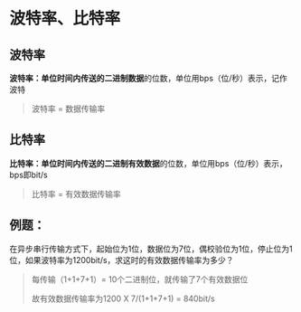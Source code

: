 # 波特率、比特率



## 波特率

**波特率：**单位时间内传送的**二进制数据**的位数，单位用bps（位/秒）表示，记作波特

> 波特率 = 数据传输率



## 比特率

**比特率：**单位时间内传送的**二进制有效数据**的位数，单位用bps（位/秒）表示，bps即bit/s

> 比特率 = 有效数据传输率



## 例题：

在异步串行传输方式下，起始位为1位，数据位为7位，偶校验位为1位，停止位为1位，如果波特率为1200bit/s，求这时的有效数据传输率为多少？

> 每传输（1+1+7+1）= 10个二进制位，就传输了7个有效数据位
>
> 故有效数据传输率为1200 X 7/(1+1+7+1) = 840bit/s